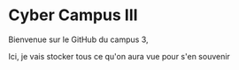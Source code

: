 # Cyber Campus III

Bienvenue sur le GitHub du campus 3,

Ici, je vais stocker tous ce qu'on aura vue pour s'en souvenir
